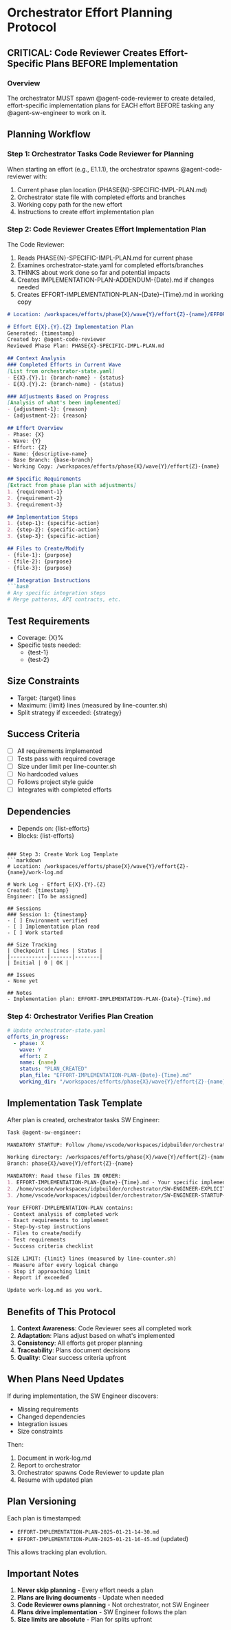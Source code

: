 # Orchestrator Effort Planning Protocol

## CRITICAL: Code Reviewer Creates Effort-Specific Plans BEFORE Implementation

### Overview
The orchestrator MUST spawn @agent-code-reviewer to create detailed, effort-specific implementation plans for EACH effort BEFORE tasking any @agent-sw-engineer to work on it.

## Planning Workflow

### Step 1: Orchestrator Tasks Code Reviewer for Planning
When starting an effort (e.g., E1.1.1), the orchestrator spawns @agent-code-reviewer with:
1. Current phase plan location (PHASE{N}-SPECIFIC-IMPL-PLAN.md)
2. Orchestrator state file with completed efforts and branches
3. Working copy path for the new effort
4. Instructions to create effort implementation plan

### Step 2: Code Reviewer Creates Effort Implementation Plan
The Code Reviewer:
1. Reads PHASE{N}-SPECIFIC-IMPL-PLAN.md for current phase
2. Examines orchestrator-state.yaml for completed efforts/branches
3. THINKS about work done so far and potential impacts
4. Creates IMPLEMENTATION-PLAN-ADDENDUM-{Date}.md if changes needed
5. Creates EFFORT-IMPLEMENTATION-PLAN-{Date}-{Time}.md in working copy

```markdown
# Location: /workspaces/efforts/phase{X}/wave{Y}/effort{Z}-{name}/EFFORT-IMPLEMENTATION-PLAN-{Date}-{Time}.md

# Effort E{X}.{Y}.{Z} Implementation Plan
Generated: {timestamp}
Created by: @agent-code-reviewer
Reviewed Phase Plan: PHASE{X}-SPECIFIC-IMPL-PLAN.md

## Context Analysis
### Completed Efforts in Current Wave
[List from orchestrator-state.yaml]
- E{X}.{Y}.1: {branch-name} - {status}
- E{X}.{Y}.2: {branch-name} - {status}

### Adjustments Based on Progress
[Analysis of what's been implemented]
- {adjustment-1}: {reason}
- {adjustment-2}: {reason}

## Effort Overview
- Phase: {X}
- Wave: {Y}  
- Effort: {Z}
- Name: {descriptive-name}
- Base Branch: {base-branch}
- Working Copy: /workspaces/efforts/phase{X}/wave{Y}/effort{Z}-{name}

## Specific Requirements
[Extract from phase plan with adjustments]
1. {requirement-1}
2. {requirement-2}
3. {requirement-3}

## Implementation Steps
1. {step-1}: {specific-action}
2. {step-2}: {specific-action}
3. {step-3}: {specific-action}

## Files to Create/Modify
- {file-1}: {purpose}
- {file-2}: {purpose}
- {file-3}: {purpose}

## Integration Instructions
```bash
# Any specific integration steps
# Merge patterns, API contracts, etc.
```

## Test Requirements
- Coverage: {X}%
- Specific tests needed:
  - {test-1}
  - {test-2}

## Size Constraints
- Target: {target} lines
- Maximum: {limit} lines (measured by line-counter.sh)
- Split strategy if exceeded: {strategy}

## Success Criteria
- [ ] All requirements implemented
- [ ] Tests pass with required coverage
- [ ] Size under limit per line-counter.sh
- [ ] No hardcoded values
- [ ] Follows project style guide
- [ ] Integrates with completed efforts

## Dependencies
- Depends on: {list-efforts}
- Blocks: {list-efforts}
```

### Step 3: Create Work Log Template
```markdown
# Location: /workspaces/efforts/phase{X}/wave{Y}/effort{Z}-{name}/work-log.md

# Work Log - Effort E{X}.{Y}.{Z}
Created: {timestamp}
Engineer: [To be assigned]

## Sessions
### Session 1: {timestamp}
- [ ] Environment verified
- [ ] Implementation plan read
- [ ] Work started

## Size Tracking
| Checkpoint | Lines | Status |
|------------|-------|--------|
| Initial | 0 | OK |

## Issues
- None yet

## Notes
- Implementation plan: EFFORT-IMPLEMENTATION-PLAN-{Date}-{Time}.md
```

### Step 4: Orchestrator Verifies Plan Creation
```yaml
# Update orchestrator-state.yaml
efforts_in_progress:
  - phase: X
    wave: Y
    effort: Z
    name: {name}
    status: "PLAN_CREATED"
    plan_file: "EFFORT-IMPLEMENTATION-PLAN-{Date}-{Time}.md"
    working_dir: "/workspaces/efforts/phase{X}/wave{Y}/effort{Z}-{name}"
```

## Implementation Task Template

After plan is created, orchestrator tasks SW Engineer:

```markdown
Task @agent-sw-engineer:

MANDATORY STARTUP: Follow /home/vscode/workspaces/idpbuilder/orchestrator/SW-ENGINEER-STARTUP-REQUIREMENTS.md

Working directory: /workspaces/efforts/phase{X}/wave{Y}/effort{Z}-{name}
Branch: phase{X}/wave{Y}/effort{Z}-{name}

MANDATORY: Read these files IN ORDER:
1. EFFORT-IMPLEMENTATION-PLAN-{Date}-{Time}.md - Your specific implementation plan (created by Code Reviewer)
2. /home/vscode/workspaces/idpbuilder/orchestrator/SW-ENGINEER-EXPLICIT-INSTRUCTIONS.md
3. /home/vscode/workspaces/idpbuilder/orchestrator/SW-ENGINEER-STARTUP-REQUIREMENTS.md

Your EFFORT-IMPLEMENTATION-PLAN contains:
- Context analysis of completed work
- Exact requirements to implement  
- Step-by-step instructions
- Files to create/modify
- Test requirements
- Success criteria checklist

SIZE LIMIT: {limit} lines (measured by line-counter.sh)
- Measure after every logical change
- Stop if approaching limit
- Report if exceeded

Update work-log.md as you work.
```

## Benefits of This Protocol

1. **Context Awareness**: Code Reviewer sees all completed work
2. **Adaptation**: Plans adjust based on what's implemented
3. **Consistency**: All efforts get proper planning
4. **Traceability**: Plans document decisions
5. **Quality**: Clear success criteria upfront

## When Plans Need Updates

If during implementation, the SW Engineer discovers:
- Missing requirements
- Changed dependencies  
- Integration issues
- Size constraints

Then:
1. Document in work-log.md
2. Report to orchestrator
3. Orchestrator spawns Code Reviewer to update plan
4. Resume with updated plan

## Plan Versioning

Each plan is timestamped:
- `EFFORT-IMPLEMENTATION-PLAN-2025-01-21-14-30.md`
- `EFFORT-IMPLEMENTATION-PLAN-2025-01-21-16-45.md` (updated)

This allows tracking plan evolution.

## Important Notes

1. **Never skip planning** - Every effort needs a plan
2. **Plans are living documents** - Update when needed
3. **Code Reviewer owns planning** - Not orchestrator, not SW Engineer
4. **Plans drive implementation** - SW Engineer follows the plan
5. **Size limits are absolute** - Plan for splits upfront
